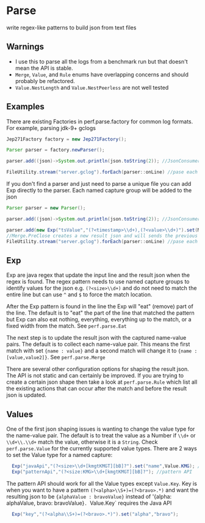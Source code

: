 # Parse
write regex-like patterns to build json from text files


## Warnings
* I use this to parse all the logs from a benchmark run but that doesn't mean the API is stable.
* `Merge`, `Value`, and `Rule` enums have overlapping concerns and should probably be refactored.
* `Value.NestLength` and `Value.NestPeerless` are not well tested


## Examples
There are existing Factories in perf.parse.factory for common log formats. For example, parsing jdk-9+ gclogs
```Java
Jep271Factory factory = new Jep271Factory();

Parser parser = factory.newParser();

parser.add((json)->System.out.println(json.toString(2)); //JsonConsumer logs each json

FileUtility.stream("server.gclog").forEach(parser::onLine) //pase each line to the parser
```

If you don't find a parser and just need to parse a unique file you can add Exp directly to the parser. Each named capture group will be added to the json

```Java
Parser parser = new Parser();

parser.add((json)->System.out.println(json.toString(2)); //JsonConsumer logs each json

parser.add(new Exp("tsValue","(?<timestamp>\\d+),(?<value>\\d+)").set(Merge.PreClose));
//Merge.PreClose creates a new result json and will sends the previous one to the JsonConsumers
FileUtility.stream("server.gclog").forEach(parser::onLine) //pase each line to the parser

```

## Exp
Exp are java regex that update the input line and the result json when the regex is found. The regex pattern needs to use named capture groups to identify values for the json e.g. `(?<size>\\d+)` and do not need to match the entire line but can use `^` and `$` to force the match location.

After the Exp pattern is found in the line the Exp will "eat" (remove) part of the line. The default is to "eat" the part of the line that matched the pattern but Exp can also eat nothing, everything, everything up to the match, or a fixed width from the match. See `perf.parse.Eat`

The next step is to update the result json with the captured name-value pairs. The default is to collect each name-value pair. This means the first match with set `{name : value}` and a second match will change it to `{name : [value,value2]}`. See `perf.parse.Merge`

There are several other configuration options for shaping the result json. The API is not static and can certainly be improved. If you are trying to create a certain json shape then take a look at `perf.parse.Rule` which list all the existing actions that can occur after the match and before the result json is updated.

## Values
One of the first json shaping issues is wanting to change the value type for the name-value pair. The default is to treat the value as a Number if `\\d+` or `\\d+\\.\\d+` match the value, otherwise it is a `String`. Check `perf.parse.Value` for the currently supported value types. There are 2 ways to set the Value type for a named capture:

```Java
  Exp("javaApi","(?<size>\\d+[kmgtKMGT][bB]?").set("name",Value.KMG); //Java API
  Exp("patternApi","(?<size:KMG>\\d+[kmgtKMGT][bB]?"); //pattern API
```
The pattern API should work for all the Value types except `Value.Key`. Key is when you want to have a pattern `(?<alpha>\\S+)=(?<bravo>.*)` and want the resulting json to be `{alphaValue : bravoValue}` instead of '{alpha: alphaValue, bravo: bravoValue}`. `Value.Key` requires the Java API
```Java
  Exp("key","(?<alpha\\S+)=(?<bravo>.*)").set("alpha","bravo");
```